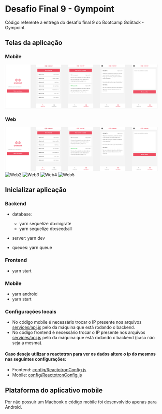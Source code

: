 # Desafio Final 9 - Gympoint

Código referente a entrega do desafio final 9 do Bootcamp GoStack - Gympoint.

## Telas da aplicação

### Mobile

![Mobile1](https://github.com/filipebsmaia/gympoint/blob/master/imgs/mobile1.png)

### Web

![Web1](https://github.com/filipebsmaia/gympoint/blob/master/imgs/mobile1.png)
![Web2](https://github.com/filipebsmaia/gympoint/blob/master/imgs/mobile2.png)
![Web3](https://github.com/filipebsmaia/gympoint/blob/master/imgs/mobile3.png)
![Web4](https://github.com/filipebsmaia/gympoint/blob/master/imgs/mobile4.png)
![Web5](https://github.com/filipebsmaia/gympoint/blob/master/imgs/mobile5.png)

## Inicializar aplicação

### Backend

- database:

  - yarn sequelize db:migrate
  - yarn sequelize db:seed:all

- server: yarn dev
- queues: yarn queue

### Frontend

- yarn start

### Mobile

- yarn android
- yarn start

### Configurações locais

- No código mobile é necessário trocar o IP presente nos arquivos [services/api.js](https://github.com/filipebsmaia/gympoint/blob/master/mobile/src/services/api.js/) pelo da máquina que está rodando o backend.
- No código frontend é necessário trocar o IP presente nos arquivos [services/api.js](https://github.com/filipebsmaia/gympoint/blob/master/frontend/src/services/api.js/) pelo da máquina que está rodando o backend (caso não seja a mesma).

#### Caso deseje utilizar o reactotron para ver os dados altere o ip do mesmos nas seguintes configurações:

- Frontend: [config/ReactotronConfig.js](https://github.com/filipebsmaia/gympoint/blob/master/frontend/src/config/ReactotronConfig.js/)
- Mobile: [config/ReactotronConfig.js](https://github.com/filipebsmaia/gympoint/blob/master/mobile/src/config/ReactotronConfig.js/)

## Plataforma do aplicativo mobile

Por não possuir um Macbook o código mobile foi desenvolvido apenas para Android.
